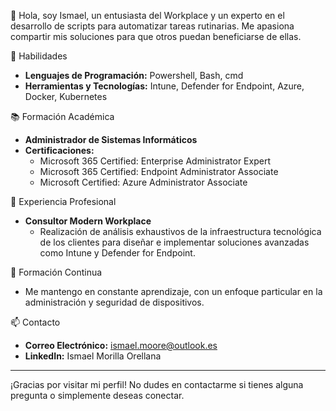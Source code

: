  👋 Hola, soy Ismael, un entusiasta del Workplace y un experto en el desarrollo de scripts para automatizar tareas rutinarias. Me apasiona compartir mis soluciones para que otros puedan beneficiarse de ellas.

🚀 Habilidades
- **Lenguajes de Programación:** Powershell, Bash, cmd
- **Herramientas y Tecnologías:** Intune, Defender for Endpoint, Azure, Docker, Kubernetes

📚 Formación Académica
- **Administrador de Sistemas Informáticos**
- **Certificaciones:**
  - Microsoft 365 Certified: Enterprise Administrator Expert
  - Microsoft 365 Certified: Endpoint Administrator Associate
  - Microsoft Certified: Azure Administrator Associate

💼 Experiencia Profesional
- **Consultor Modern Workplace**
  - Realización de análisis exhaustivos de la infraestructura tecnológica de los clientes para diseñar e implementar soluciones avanzadas como Intune y Defender for Endpoint.

🌱 Formación Continua
- Me mantengo en constante aprendizaje, con un enfoque particular en la administración y seguridad de dispositivos.

 📫 Contacto
- **Correo Electrónico:** ismael.moore@outlook.es
- **LinkedIn:** Ismael Morilla Orellana

---

¡Gracias por visitar mi perfil! No dudes en contactarme si tienes alguna pregunta o simplemente deseas conectar.
